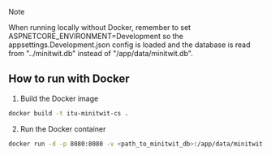 > [!NOTE]  
> When running locally without Docker, remember to set ASPNETCORE_ENVIRONMENT=Development so the
> appsettings.Development.json config is loaded and the database is read
> from "../minitwit.db" instead of "/app/data/minitwit.db".

## How to run with Docker

1. Build the Docker image

```bash
docker build -t itu-minitwit-cs .
```

2. Run the Docker container

```bash
docker run -d -p 8080:8080 -v <path_to_minitwit_db>:/app/data/minitwit.db itu-minitwit-cs
```
